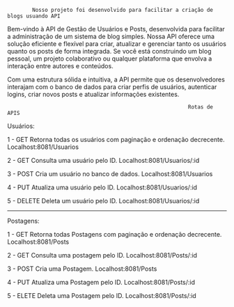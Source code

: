             Nosso projeto foi desenvolvido para facilitar a criação de blogs usuando API
Bem-vindo à API de Gestão de Usuários e Posts, desenvolvida para facilitar a administração de um sistema de blog simples. Nossa API oferece uma solução eficiente e flexível para criar, atualizar e gerenciar tanto os usuários quanto os posts de forma integrada. Se você está construindo um blog pessoal, um projeto colaborativo ou qualquer plataforma que envolva a interação entre autores e conteúdos.

Com uma estrutura sólida e intuitiva, a API permite que os desenvolvedores interajam com o banco de dados para criar perfis de usuários, autenticar logins, criar novos posts e atualizar informações existentes.


                                                              Rotas de APIS



Usuários:

1 - GET Retorna todas os usuários com paginação e ordenação decrecente.
Localhost:8081/Usuarios

2 - GET Consulta uma usuário pelo ID.
Localhost:8081/Usuarios/:id

3 - POST Cria um usuário no banco de dados.
Localhost:8081/Usuarios

4 - PUT Atualiza uma usuário pelo ID.
Localhost:8081/Usuarios/:id

5 - DELETE Deleta um usuário pelo ID.
Localhost:8081/Usuarios/:id
________________________________________________________________________________________________________________________________________________________________________________________________________

Postagens:

1 - GET Retorna todas Postagens com paginação e ordenação decrecente. 
Localhost:8081/Posts

2 - GET Consulta uma postagem pelo ID.
Localhost:8081/Posts/:id

3 - POST Cria uma Postagem.
Localhost:8081/Posts

4 - PUT Atualiza uma Postagem pelo ID.
Localhost:8081/Posts/:id

5 - ELETE Deleta uma Postagem pelo ID.
Localhost:8081/Posts/:id


